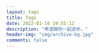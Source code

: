 ```yaml
---
layout: tags
title: Tags
date: 2022-01-16 19:55:12
description: "希望跟你一起进步。"
header-img: "img/archive-bg.jpg"
comments: false
---
```

